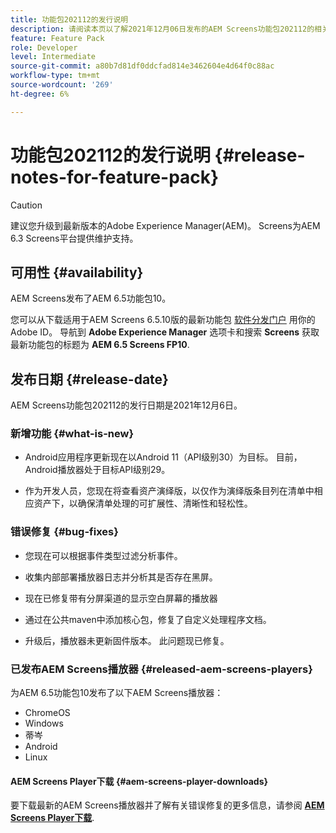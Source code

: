 ```yaml
---
title: 功能包202112的发行说明
description: 请阅读本页以了解2021年12月06日发布的AEM Screens功能包202112的相关信息。
feature: Feature Pack
role: Developer
level: Intermediate
source-git-commit: a80b7d81df0ddcfad814e3462604e4d64f0c88ac
workflow-type: tm+mt
source-wordcount: '269'
ht-degree: 6%

---
```



# 功能包202112的发行说明 {#release-notes-for-feature-pack}

>[!CAUTION]
>建议您升级到最新版本的Adobe Experience Manager(AEM)。 Screens为AEM 6.3 Screens平台提供维护支持。

## 可用性 {#availability}

AEM Screens发布了AEM 6.5功能包10。

您可以从下载适用于AEM Screens 6.5.10版的最新功能包 [软件分发门户](https://experience.adobe.com/#/downloads/content/software-distribution/en/aem.html) 用你的Adobe ID。 导航到 **Adobe Experience Manager** 选项卡和搜索 **Screens** 获取最新功能包的标题为 **AEM 6.5 Screens FP10**.

## 发布日期 {#release-date}

AEM Screens功能包202112的发行日期是2021年12月6日。

### 新增功能 {#what-is-new}

* Android应用程序更新现在以Android 11（API级别30）为目标。 目前，Android播放器处于目标API级别29。

* 作为开发人员，您现在将查看资产演绎版，以仅作为演绎版条目列在清单中相应资产下，以确保清单处理的可扩展性、清晰性和轻松性。

### 错误修复 {#bug-fixes}

* 您现在可以根据事件类型过滤分析事件。

* 收集内部部署播放器日志并分析其是否存在黑屏。

* 现在已修复带有分屏渠道的显示空白屏幕的播放器

* 通过在公共maven中添加核心包，修复了自定义处理程序文档。

* 升级后，播放器未更新固件版本。 此问题现已修复。


### 已发布AEM Screens播放器 {#released-aem-screens-players}

为AEM 6.5功能包10发布了以下AEM Screens播放器：

* ChromeOS
* Windows
* 蒂岑
* Android
* Linux

#### AEM Screens Player下载  {#aem-screens-player-downloads}

要下载最新的AEM Screens播放器并了解有关错误修复的更多信息，请参阅 **[AEM Screens Player下载](https://download.macromedia.com/screens/index.html)**.
